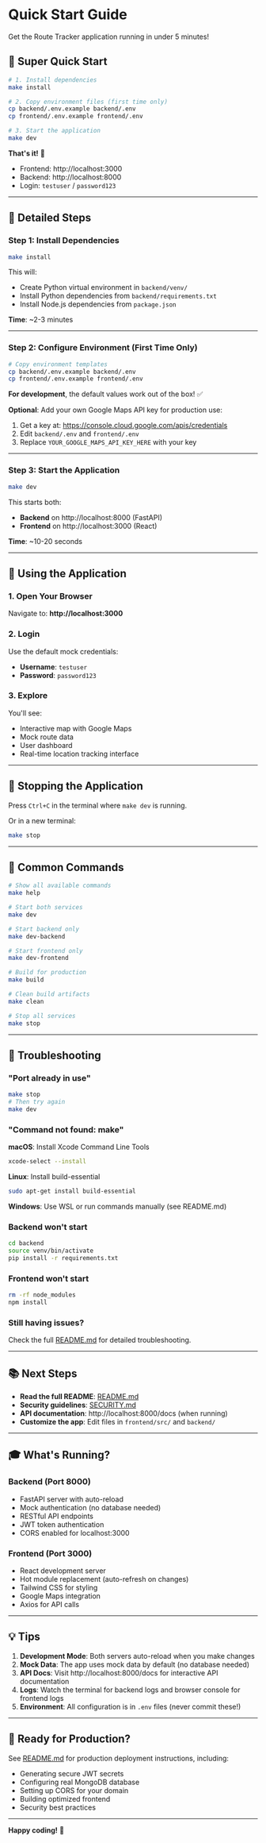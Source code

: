 # Quick Start Guide

Get the Route Tracker application running in under 5 minutes!

## 🚀 Super Quick Start

```bash
# 1. Install dependencies
make install

# 2. Copy environment files (first time only)
cp backend/.env.example backend/.env
cp frontend/.env.example frontend/.env

# 3. Start the application
make dev
```

**That's it!** 🎉

- Frontend: http://localhost:3000
- Backend: http://localhost:8000
- Login: `testuser` / `password123`

---

## 📝 Detailed Steps

### Step 1: Install Dependencies

```bash
make install
```

This will:
- Create Python virtual environment in `backend/venv/`
- Install Python dependencies from `backend/requirements.txt`
- Install Node.js dependencies from `package.json`

**Time**: ~2-3 minutes

---

### Step 2: Configure Environment (First Time Only)

```bash
# Copy environment templates
cp backend/.env.example backend/.env
cp frontend/.env.example frontend/.env
```

**For development**, the default values work out of the box! ✅

**Optional**: Add your own Google Maps API key for production use:
1. Get a key at: https://console.cloud.google.com/apis/credentials
2. Edit `backend/.env` and `frontend/.env`
3. Replace `YOUR_GOOGLE_MAPS_API_KEY_HERE` with your key

---

### Step 3: Start the Application

```bash
make dev
```

This starts both:
- **Backend** on http://localhost:8000 (FastAPI)
- **Frontend** on http://localhost:3000 (React)

**Time**: ~10-20 seconds

---

## 🎯 Using the Application

### 1. Open Your Browser

Navigate to: **http://localhost:3000**

### 2. Login

Use the default mock credentials:
- **Username**: `testuser`
- **Password**: `password123`

### 3. Explore

You'll see:
- Interactive map with Google Maps
- Mock route data
- User dashboard
- Real-time location tracking interface

---

## 🛑 Stopping the Application

Press `Ctrl+C` in the terminal where `make dev` is running.

Or in a new terminal:
```bash
make stop
```

---

## 🔧 Common Commands

```bash
# Show all available commands
make help

# Start both services
make dev

# Start backend only
make dev-backend

# Start frontend only
make dev-frontend

# Build for production
make build

# Clean build artifacts
make clean

# Stop all services
make stop
```

---

## 🐛 Troubleshooting

### "Port already in use"

```bash
make stop
# Then try again
make dev
```

### "Command not found: make"

**macOS**: Install Xcode Command Line Tools
```bash
xcode-select --install
```

**Linux**: Install build-essential
```bash
sudo apt-get install build-essential
```

**Windows**: Use WSL or run commands manually (see README.md)

### Backend won't start

```bash
cd backend
source venv/bin/activate
pip install -r requirements.txt
```

### Frontend won't start

```bash
rm -rf node_modules
npm install
```

### Still having issues?

Check the full [README.md](README.md) for detailed troubleshooting.

---

## 📚 Next Steps

- **Read the full README**: [README.md](README.md)
- **Security guidelines**: [SECURITY.md](SECURITY.md)
- **API documentation**: http://localhost:8000/docs (when running)
- **Customize the app**: Edit files in `frontend/src/` and `backend/`

---

## 🎓 What's Running?

### Backend (Port 8000)
- FastAPI server with auto-reload
- Mock authentication (no database needed)
- RESTful API endpoints
- JWT token authentication
- CORS enabled for localhost:3000

### Frontend (Port 3000)
- React development server
- Hot module replacement (auto-refresh on changes)
- Tailwind CSS for styling
- Google Maps integration
- Axios for API calls

---

## 💡 Tips

1. **Development Mode**: Both servers auto-reload when you make changes
2. **Mock Data**: The app uses mock data by default (no database needed)
3. **API Docs**: Visit http://localhost:8000/docs for interactive API documentation
4. **Logs**: Watch the terminal for backend logs and browser console for frontend logs
5. **Environment**: All configuration is in `.env` files (never commit these!)

---

## 🚀 Ready for Production?

See [README.md](README.md) for production deployment instructions, including:
- Generating secure JWT secrets
- Configuring real MongoDB database
- Setting up CORS for your domain
- Building optimized frontend
- Security best practices

---

**Happy coding!** 🎉

